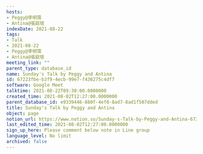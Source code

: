 ```yaml
---
hosts:
- Peggy@李明霈
- Antina@張庭瑄
indexDate: 2021-08-22
tags:
- Talk
- 2021-08-22
- Peggy@李明霈
- Antina@張庭瑄
meeting_link: ""
parent_type: database_id
name: Sunday's Talk by Peggy and Antina
id: 67223fbe-b3f9-4ecb-99e7-f436275c4df7
software: Google Meet
talktime: 2021-08-22T09:30:00.0000000
created_time: 2021-08-02T12:27:00.0000000
parent_database_id: e9339446-880f-4ef0-8ad7-8ad1f507dded
title: Sunday's Talk by Peggy and Antina
object: page
notion_url: https://www.notion.so/Sunday-s-Talk-by-Peggy-and-Antina-67223fbeb3f94ecb99e7f436275c4df7
last_edited_time: 2021-08-02T12:27:00.0000000
sign_up_here: Please comment below note in Line group
language_level: No limit
archived: false
---
```







